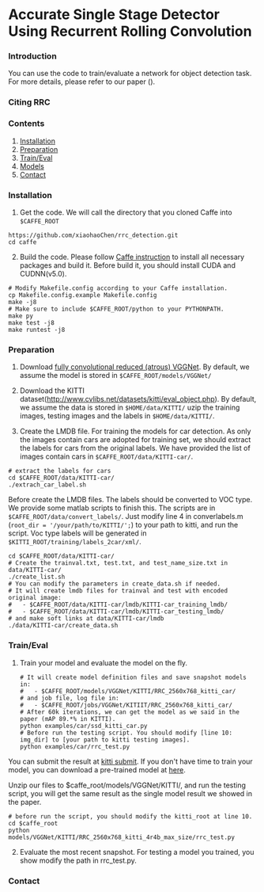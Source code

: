 # Accurate Single Stage Detector Using Recurrent Rolling Convolution



### Introduction

You can use the code to train/evaluate a network for object detection task. For more details, please refer to our paper ().


<center>


</center>

### Citing RRC



### Contents
1. [Installation](#installation)
2. [Preparation](#preparation)
3. [Train/Eval](#traineval)
4. [Models](#models)
4. [Contact](#contact)

### Installation
1. Get the code. We will call the directory that you cloned Caffe into `$CAFFE_ROOT`
  ```Shell
  https://github.com/xiaohaoChen/rrc_detection.git
  cd caffe
  ```

2. Build the code. Please follow [Caffe instruction](http://caffe.berkeleyvision.org/installation.html) to install all necessary packages and build it.
  Before build it, you should install CUDA and CUDNN(v5.0).
  ```Shell
  # Modify Makefile.config according to your Caffe installation.
  cp Makefile.config.example Makefile.config
  make -j8
  # Make sure to include $CAFFE_ROOT/python to your PYTHONPATH.
  make py
  make test -j8
  make runtest -j8
  ```

### Preparation
1. Download [fully convolutional reduced (atrous) VGGNet](https://gist.github.com/weiliu89/2ed6e13bfd5b57cf81d6). By default, we assume the model is stored in `$CAFFE_ROOT/models/VGGNet/`

2. Download the KITTI dataset(http://www.cvlibs.net/datasets/kitti/eval_object.php). 
   By default, we assume the data is stored in `$HOME/data/KITTI/`
   uzip the training images, testing images and the labels in `$HOME/data/KITTI/`.

3. Create the LMDB file.
  For training the models for car detection.
  As only the images contain cars are adopted for training set, we should extract the labels for cars from the original labels.
  We have provided the list of images contain cars in `$CAFFE_ROOT/data/KITTI-car/`.
  ```Shell
  # extract the labels for cars
  cd $CAFFE_ROOT/data/KITTI-car/
  ./extrach_car_label.sh
  ```
   Before create the LMDB files. The labels should be converted to VOC type. We provide some matlab scripts to finish this. The scripts are in `$CAFFE_ROOT/data/convert_labels/`.
   Just modify line 4 in converlabels.m (`root_dir = '/your/path/to/KITTI/';`) to your path to kitti, and run the script. Voc type labels will be generated in `$KITTI_ROOT/training/labels_2car/xml/`. 
  ```Shell
  cd $CAFFE_ROOT/data/KITTI-car/
  # Create the trainval.txt, test.txt, and test_name_size.txt in data/KITTI-car/
  ./create_list.sh
  # You can modify the parameters in create_data.sh if needed.
  # It will create lmdb files for trainval and test with encoded original image:
  #   - $CAFFE_ROOT/data/KITTI-car/lmdb/KITTI-car_training_lmdb/
  #   - $CAFFE_ROOT/data/KITTI-car/lmdb/KITTI-car_testing_lmdb/
  # and make soft links at data/KITTI-car/lmdb
  ./data/KITTI-car/create_data.sh
  ```

### Train/Eval
1. Train your model and evaluate the model on the fly.
   ```Shell
   # It will create model definition files and save snapshot models in:
   #   - $CAFFE_ROOT/models/VGGNet/KITTI/RRC_2560x768_kitti_car/
   # and job file, log file in:
   #   - $CAFFE_ROOT/jobs/VGGNet/KITIIT/RRC_2560x768_kitti_car/
   # After 60k iterations, we can get the model as we said in the paper (mAP 89.*% in KITTI).
   python examples/car/ssd_kitti_car.py
   # Before run the testing script. You should modify [line 10: img_dir] to [your path to kitti testing images].
   python examples/car/rrc_test.py
   ```
  You can submit the result at [kitti submit](http://www.cvlibs.net/datasets/kitti/user_login.php).
  If you don't have time to train your model, you can download a pre-trained model at [here]().

  Unzip our files to $caffe_root/models/VGGNet/KITTI/, and run the testing script, you will get the same result as the single model result we showed in the paper.
   ```Shell
   # before run the script, you should modify the kitti_root at line 10.
   cd $caffe_root
   python models/VGGNet/KITTI/RRC_2560x768_kitti_4r4b_max_size/rrc_test.py
   ```

2. Evaluate the most recent snapshot.
  For testing a model you trained, you show modify the path in rrc_test.py.


### Contact


